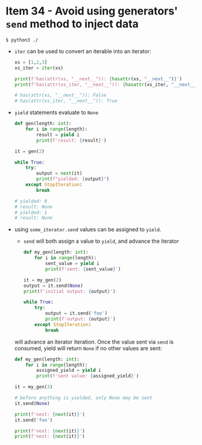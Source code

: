 # Item 34 - Avoid using generators' `send` method to inject data

```shell
$ python3 ./
```

- `iter` can be used to convert an iterable into an iterator:

    ```python
    xs = [1,2,3]
    xs_iter = iter(xs)

    print(f'has(attr(xs, "__next__")): {hasattr(xs, "__next__")}')
    print(f'has(attr(xs_iter, "__next__")): {hasattr(xs_iter, "__next__")}')

    # has(attr(xs, "__next__")): False
    # has(attr(xs_iter, "__next__")): True
    ```
- `yield` statements evaluate to `None`

    ```python
    def gen(length: int):
        for i in range(length):
            result = yield i
            print(f'result: {result}')

    it = gen(2)

    while True:
        try:
            output = next(it)
            print(f"yielded: {output}")
        except StopIteration:
            break

    # yielded: 0
    # result: None
    # yielded: 1
    # result: None
    ```
- using `some_iterator.send` values can be assigned to `yield`.
    - `send` will both assign a value to `yield`, and advance the iterator

        ```python
        def my_gen(length: int):
            for i in range(length):
                sent_value = yield i
                print(f'sent: {sent_value}')

        it = my_gen(2)
        output = it.send(None)
        print(f'initial output: {output}')

        while True:
            try:
                output = it.send('foo')
                print(f'output: {output}')
            except StopIteration:
                break
        ```
    will advance an iterator
    iteration. Once the value sent via `send` is consumed, yield will return
    `None` if no other values are sent:

    ```python
    def my_gen(length: int):
        for i in range(length):
            assigned_yield = yield i
            print(f'sent value: {assigned_yield}')

    it = my_gen(3)

    # before anything is yielded, only None may be sent
    it.send(None)

    print(f'next: {next(it)}')
    it.send('foo')

    print(f'next: {next(it)}')
    print(f'next: {next(it)}')
    ```
